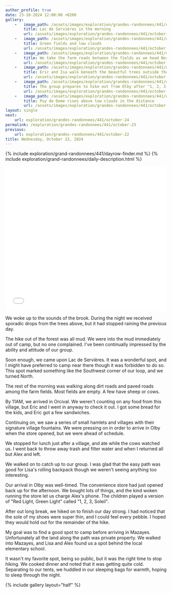 ```yaml
---
author_profile: true
date: 23-10-2024 12:00:00 +0200
gallery:
    -   image_path: /assets/images/exploration/grandes-randonnees/441/october-23/small/101224.jpg
        title: Lac de Servières in the morning
        url: /assets/images/exploration/grandes-randonnees/441/october-23/large/101224.jpg
    -   image_path: /assets/images/exploration/grandes-randonnees/441/october-23/small/104302.jpg
        title: Green fields and low clouds
        url: /assets/images/exploration/grandes-randonnees/441/october-23/large/104302.jpg
    -   image_path: /assets/images/exploration/grandes-randonnees/441/october-23/small/105549.jpg
        title: We take the farm roads between the fields as we head North
        url: /assets/images/exploration/grandes-randonnees/441/october-23/large/105549.jpg
    -   image_path: /assets/images/exploration/grandes-randonnees/441/october-23/small/122833.jpg
        title: Eric and Isa walk beneath the beautful trees outside the Château de Cordes 
        url: /assets/images/exploration/grandes-randonnees/441/october-23/large/122833.jpg
    -   image_path: /assets/images/exploration/grandes-randonnees/441/october-23/small/160827.jpg
        title: The group prepares to hike out from Olby after "1, 2, 3, Soleil"
        url: /assets/images/exploration/grandes-randonnees/441/october-23/large/160827.jpg
    -   image_path: /assets/images/exploration/grandes-randonnees/441/october-23/small/170334.jpg
        title: Puy de Dome rises above low clouds in the distance
        url: /assets/images/exploration/grandes-randonnees/441/october-23/large/170334.jpg
layout: single
next:
    url: exploration/grandes-randonnees/441/october-24
permalink: /exploration/grandes-randonnees/441/october-23
previous:
    url: exploration/grandes-randonnees/441/october-22
title: Wednesday, October 23, 2024
---
```

{% include exploration/grand-randonnees/441/dayrow-finder.md %}
{% include exploration/grand-randonnees/daily-description.html %}

<iframe width="100%" height="450px" frameborder="0" allowfullscreen allow="geolocation" src="//umap.openstreetmap.fr/en/map/october-23-2024-on-the-gr441_1139476?scaleControl=true&miniMap=false&scrollWheelZoom=true&zoomControl=true&editMode=disabled&moreControl=true&searchControl=false&tilelayersControl=null&embedControl=false&datalayersControl=true&onLoadPanel=none&captionBar=false&captionMenus=false&captionControl=false&locateControl=false&editinosmControl=false#11/45.7149/2.8571"></iframe>

We woke up to the sounds of the brook. During the night we received sporadic drops from the trees above, but it had stopped raining the previous day.

The hike out of the forest was all mud. We were into the mud immediately out of camp, but no one complained. I've been continually impressed by the ability and attitude of our group.

Soon enough, we came upon Lac de Servières. It was a wonderful spot, and I might have preferred to camp near there though it was forbidden to do so. This spot marked something like the Southwest corner of our loop, and we turned North.

The rest of the morning was walking along dirt roads and paved roads among the farm fields. Most fields are empty. A few have sheep or cows.

By 11AM, we arrived in Orcival. We weren't counting on any food from this village, but Eric and I went in anyway to check it out. I got some bread for the kids, and Eric got a few sandwiches.

Continuing on, we saw a series of small hamlets and villages with their signature village fountains. We were pressing on in order to arrive in Olby when the store opened, but we were ahead of schedule.

We stopped for lunch just after a village, and ate while the cows watched us. I went back to throw away trash and filter water and when I returned all but Alex and left.

We walked on to catch up to our group. I was glad that the easy path was good for Lisa's rolling backpack though we weren't seeing anything too interesting.

Our arrival in Olby was well-timed. The convenience store had just opened back up for the afternoon. We bought lots of things, and the kind woken running the store let us charge Alex's phone. The children played a version of "Red Light, Green Light" called "1, 2, 3, Soleil".

After out long break, we hiked on to finish our day strong. I had noticed that the sole of my shoes were super thin, and I could feel every pebble. I hoped they would hold out for the remainder of the hike.

My goal was to find a good spot to camp before arriving in Mazayes. Unfortunately all the land along the path was private property. We walked into Mazayes, and Lisa and Alex found us a spot behind the local elementary school.

It wasn't my favorite spot, being so public, but it was the right time to stop hiking. We cooked dinner and noted that it was getting quite cold. Separating to our tents, we huddled in our sleeping bags for warmth, hoping to sleep through the night.

{% include gallery layout="half" %}